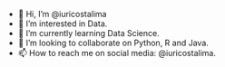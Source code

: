 - 👋 Hi, I’m @iuricostalima
- 👀 I’m interested in Data.
- 🌱 I’m currently learning Data Science.
- 💞️ I’m looking to collaborate on Python, R and Java.
- 📫 How to reach me on social media: @iuricostalima.

<!---
iuricostalima/iuricostalima is a ✨ special ✨ repository because its `README.md` (this file) appears on your GitHub profile.
You can click the Preview link to take a look at your changes.
--->
